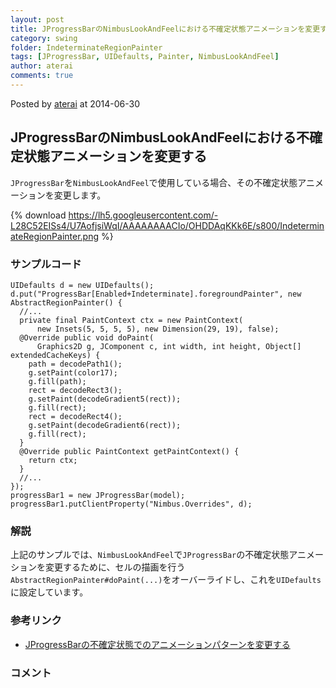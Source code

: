 ```yaml
---
layout: post
title: JProgressBarのNimbusLookAndFeelにおける不確定状態アニメーションを変更する
category: swing
folder: IndeterminateRegionPainter
tags: [JProgressBar, UIDefaults, Painter, NimbusLookAndFeel]
author: aterai
comments: true
---
```


Posted by [aterai](http://terai.xrea.jp/aterai.html) at 2014-06-30

## JProgressBarのNimbusLookAndFeelにおける不確定状態アニメーションを変更する
`JProgressBar`を`NimbusLookAndFeel`で使用している場合、その不確定状態アニメーションを変更します。

{% download https://lh5.googleusercontent.com/-L28C52EISs4/U7AofjsiWqI/AAAAAAAACIo/OHDDAqKKk6E/s800/IndeterminateRegionPainter.png %}

### サンプルコード
<pre class="prettyprint"><code>UIDefaults d = new UIDefaults();
d.put("ProgressBar[Enabled+Indeterminate].foregroundPainter", new AbstractRegionPainter() {
  //...
  private final PaintContext ctx = new PaintContext(
      new Insets(5, 5, 5, 5), new Dimension(29, 19), false);
  @Override public void doPaint(
      Graphics2D g, JComponent c, int width, int height, Object[] extendedCacheKeys) {
    path = decodePath1();
    g.setPaint(color17);
    g.fill(path);
    rect = decodeRect3();
    g.setPaint(decodeGradient5(rect));
    g.fill(rect);
    rect = decodeRect4();
    g.setPaint(decodeGradient6(rect));
    g.fill(rect);
  }
  @Override public PaintContext getPaintContext() {
    return ctx;
  }
  //...
});
progressBar1 = new JProgressBar(model);
progressBar1.putClientProperty("Nimbus.Overrides", d);
</code></pre>

### 解説
上記のサンプルでは、`NimbusLookAndFeel`で`JProgressBar`の不確定状態アニメーションを変更するために、セルの描画を行う`AbstractRegionPainter#doPaint(...)`をオーバーライドし、これを`UIDefaults`に設定しています。

### 参考リンク
- [JProgressBarの不確定状態でのアニメーションパターンを変更する](http://terai.xrea.jp/Swing/StripedProgressBar.html)

<!-- dummy comment line for breaking list -->

### コメント

